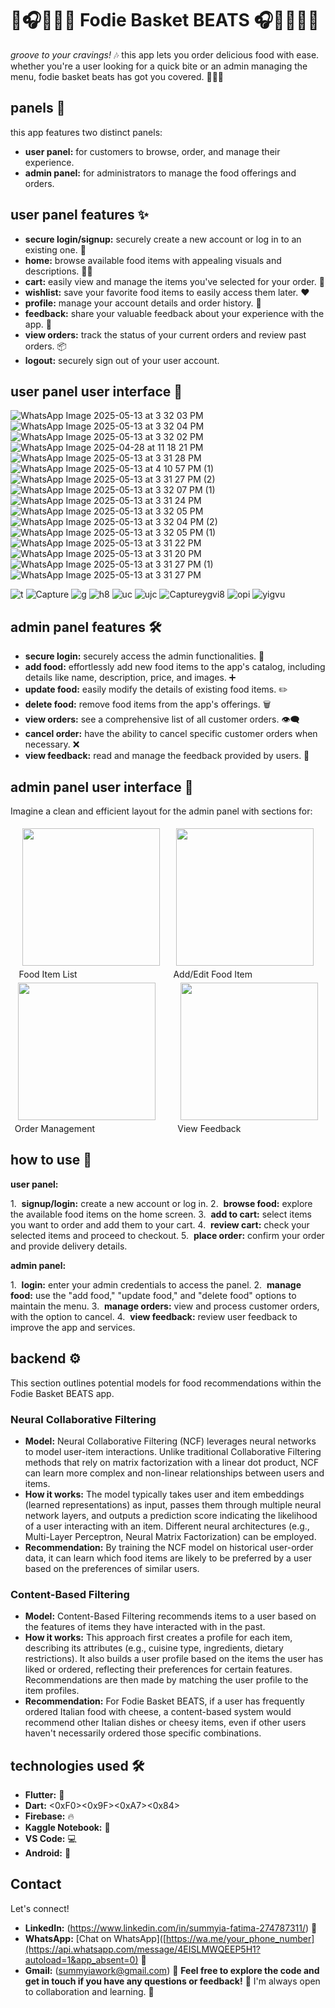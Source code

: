 # 🧺🎧🍔🍕🍟 Fodie Basket BEATS 🎧🧺🍔🍕🍟

*groove to your cravings!* 🎶 this app lets you order delicious food with ease. whether you're a user looking for a quick bite or an admin managing the menu, fodie basket beats has got you covered. 🍔🍕🍟

## panels 🚪

this app features two distinct panels:

* **user panel:** for customers to browse, order, and manage their experience.
* **admin panel:** for administrators to manage the food offerings and orders.

## user panel features ✨

* **secure login/signup:** securely create a new account or log in to an existing one. 🔑
* **home:** browse available food items with appealing visuals and descriptions. 🍔🍕
* **cart:** easily view and manage the items you've selected for your order. 🛒
* **wishlist:** save your favorite food items to easily access them later. ❤️
* **profile:** manage your account details and order history. 👤
* **feedback:** share your valuable feedback about your experience with the app. 📝
* **view orders:** track the status of your current orders and review past orders. 📦
* **logout:** securely sign out of your user account.

## user panel user interface 📸
![WhatsApp Image 2025-05-13 at 3 32 03 PM](https://github.com/user-attachments/assets/f991c6f9-8198-4743-8539-69513c9ae316)
![WhatsApp Image 2025-05-13 at 3 32 04 PM](https://github.com/user-attachments/assets/f8d71b9d-448c-45a8-9360-a0b5c6fce1c6)
![WhatsApp Image 2025-05-13 at 3 32 02 PM](https://github.com/user-attachments/assets/7d3b24ab-e744-4b90-992a-bfffb7c3e677)
![WhatsApp Image 2025-04-28 at 11 18 21 PM](https://github.com/user-attachments/assets/70a02076-cfdd-4c17-b99d-96a10282213d)
![WhatsApp Image 2025-05-13 at 3 31 28 PM](https://github.com/user-attachments/assets/bcefabc4-bb26-4c32-a794-5c5448a89b46)
![WhatsApp Image 2025-05-13 at 4 10 57 PM (1)](https://github.com/user-attachments/assets/c3a020f1-8a9f-42ba-b7a7-0e5d73aca1f8)
![WhatsApp Image 2025-05-13 at 3 31 27 PM (2)](https://github.com/user-attachments/assets/dfbab4d9-8fb7-413e-bcdf-1f77ebbd591d)
![WhatsApp Image 2025-05-13 at 3 32 07 PM (1)](https://github.com/user-attachments/assets/86674a23-b9a3-42c8-884c-17bdce7f54fa)
![WhatsApp Image 2025-05-13 at 3 31 24 PM](https://github.com/user-attachments/assets/e48abe1d-18af-4573-8fdb-6ce9a9d0dc37)
![WhatsApp Image 2025-05-13 at 3 32 05 PM](https://github.com/user-attachments/assets/915843ec-acfe-4a3f-9a65-0e2d91caa297)
![WhatsApp Image 2025-05-13 at 3 32 04 PM (2)](https://github.com/user-attachments/assets/310c9388-cc07-43b2-9f26-e4c8c66d43d4)
![WhatsApp Image 2025-05-13 at 3 32 05 PM (1)](https://github.com/user-attachments/assets/5eafc355-a66a-45c4-b79f-32528303b740)
![WhatsApp Image 2025-05-13 at 3 31 22 PM](https://github.com/user-attachments/assets/c1be36f8-9e79-4197-b349-f26bf3299146)
![WhatsApp Image 2025-05-13 at 3 31 20 PM](https://github.com/user-attachments/assets/1b6f0587-085d-4dd8-8974-d03c4fb51c1c)
![WhatsApp Image 2025-05-13 at 3 31 27 PM (1)](https://github.com/user-attachments/assets/8d94f480-217d-4a91-b1af-77fc14e3e291)
![WhatsApp Image 2025-05-13 at 3 31 27 PM](https://github.com/user-attachments/assets/d372e19d-3ec5-4426-8b70-3c3e8df2be1d)

![t](https://github.com/user-attachments/assets/7d3b24ab-e744-4b90-992a-bfffb7c3e677)
![Capture](https://github.com/user-attachments/assets/70a02076-cfdd-4c17-b99d-96a10282213d)
![g](https://github.com/user-attachments/assets/67aedc23-dde4-4ced-8b65-a4358a868bf8)
![h8](https://github.com/user-attachments/assets/29363dd0-55c9-4de8-98c2-4652bc43a842)
![uc](https://github.com/user-attachments/assets/09ba444c-8313-490b-8fe7-90ad3667736b)
![ujc](https://github.com/user-attachments/assets/7e29bee0-6898-4d83-8d57-4edf117c0b91)
![Captureygvi8](https://github.com/user-attachments/assets/7ebdb84b-75bf-4090-8986-219a37cc7490)
![opi](https://github.com/user-attachments/assets/6acec3a5-5241-4969-84e1-47b2c5151068)
![yigvu](https://github.com/user-attachments/assets/90357ab1-2d44-455a-a519-1e5d8c7f6be4)



## admin panel features 🛠️

* **secure login:** securely access the admin functionalities. 🔑
* **add food:** effortlessly add new food items to the app's catalog, including details like name, description, price, and images. ➕
* **update food:** easily modify the details of existing food items. ✏️
* **delete food:** remove food items from the app's offerings. 🗑️
* **view orders:** see a comprehensive list of all customer orders. 👁️‍🗨️
* **cancel order:** have the ability to cancel specific customer orders when necessary. ❌
* **view feedback:** read and manage the feedback provided by users. 💬

## admin panel user interface 📸

Imagine a clean and efficient layout for the admin panel with sections for:

<div style="display: flex; flex-wrap: wrap; justify-content: space-around;">
  <div><img src="https://github.com/user-attachments/assets/67c719fd-2778-4069-a411-b04bc5b7a9ad" width="220" height="auto" style="margin: 5px;"><div>Food Item List</div></div>
  <div><img src="https://github.com/user-attachments/assets/29ec0f97-10d0-4990-8e55-f0f8d0c23636" width="220" height="auto" style="margin: 5px;"><div>Add/Edit Food Item</div></div>
  <div><img src="https://github.com/user-attachments/assets/58830ac4-7b4e-4e3d-931c-b30fd96ce8b9" width="220" height="auto" style="margin: 5px;"><div>Order Management</div></div>
  <div><img src="https://github.com/user-attachments/assets/205fb8f3-98c8-4e0e-877e-c52d267aa814" width="220" height="auto" style="margin: 5px;"><div>View Feedback</div></div>
</div>

## how to use 🚀

**user panel:**

1.  **signup/login:** create a new account or log in.
2.  **browse food:** explore the available food items on the home screen.
3.  **add to cart:** select items you want to order and add them to your cart.
4.  **review cart:** check your selected items and proceed to checkout.
5.  **place order:** confirm your order and provide delivery details.

**admin panel:**

1.  **login:** enter your admin credentials to access the panel.
2.  **manage food:** use the "add food," "update food," and "delete food" options to maintain the menu.
3.  **manage orders:** view and process customer orders, with the option to cancel.
4.  **view feedback:** review user feedback to improve the app and services.

## backend ⚙️

This section outlines potential models for food recommendations within the Fodie Basket BEATS app.

### Neural Collaborative Filtering

* **Model:** Neural Collaborative Filtering (NCF) leverages neural networks to model user-item interactions. Unlike traditional Collaborative Filtering methods that rely on matrix factorization with a linear dot product, NCF can learn more complex and non-linear relationships between users and items.
* **How it works:** The model typically takes user and item embeddings (learned representations) as input, passes them through multiple neural network layers, and outputs a prediction score indicating the likelihood of a user interacting with an item. Different neural architectures (e.g., Multi-Layer Perceptron, Neural Matrix Factorization) can be employed.
* **Recommendation:** By training the NCF model on historical user-order data, it can learn which food items are likely to be preferred by a user based on the preferences of similar users.

### Content-Based Filtering

* **Model:** Content-Based Filtering recommends items to a user based on the features of items they have interacted with in the past.
* **How it works:** This approach first creates a profile for each item, describing its attributes (e.g., cuisine type, ingredients, dietary restrictions). It also builds a user profile based on the items the user has liked or ordered, reflecting their preferences for certain features. Recommendations are then made by matching the user profile to the item profiles.
* **Recommendation:** For Fodie Basket BEATS, if a user has frequently ordered Italian food with cheese, a content-based system would recommend other Italian dishes or cheesy items, even if other users haven't necessarily ordered those specific combinations.

## technologies used 🛠️
* **Flutter:** 💙
* **Dart:** <0xF0><0x9F><0xA7><0x84>
* **Firebase:** 🔥
* **Kaggle Notebook:** 📒
* **VS Code:** 💻
* **Android:** 🤖

## Contact
Let's connect!
* **LinkedIn:** (https://www.linkedin.com/in/summyia-fatima-274787311/) 🔗
* **WhatsApp:** [Chat on WhatsApp]([https://wa.me/your_phone_number](https://api.whatsapp.com/message/4EISLMWQEEP5H1?autoload=1&app_absent=0) 💬 
* **Gmail:** (summyiawork@gmail.com) 📧
**Feel free to explore the code and get in touch if you have any questions or feedback!**  💬  I'm always open to collaboration and learning.  🤝
